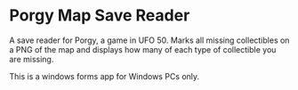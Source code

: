 # Porgy Map Save Reader

A save reader for Porgy, a game in UFO 50. Marks all missing collectibles on a PNG of the map and displays how many of each type of collectible you are missing.

This is a windows forms app for Windows PCs only.